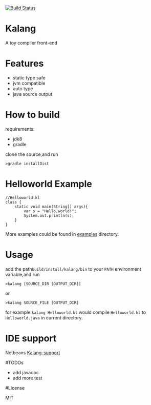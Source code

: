 [![Build Status](https://travis-ci.org/kasonyang/kalang.svg?branch=master)](https://travis-ci.org/kasonyang/kalang)

# Kalang
A toy compiler front-end

# Features

* static type safe
* jvm compatible
* auto type
* java source output

# How to build

requirements: 

* jdk8
* gradle

clone the source,and run

    >gradle installDist

# Helloworld Example

    //Helloworld.kl
    class {
        static void main(String[] args){
            var s = "Hello,world!";
            System.out.println(s);
        }
    }

More examples could be found in [examples](https://github.com/kasonyang/kalang/tree/master/examples) directory.

# Usage

add the path`build/install/kalang/bin` to your `PATH` environment variable,and run

    >kalang [SOURCE_DIR [OUTPUT_DIR]]

or

    >kalang SOURCE_FILE [OUTPUT_DIR]

for example:`kalang Helloworld.kl` would compile `Helloworld.kl` to `Helloworld.java` in current directory.

# IDE support

Netbeans [Kalang-support](https://github.com/kasonyang/kalang-support)

#TODOs

* add javadoc
* add more test

#License

MIT